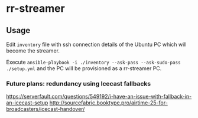 # rr-streamer

## Usage

Edit `inventory` file with ssh connection details of the Ubuntu PC which will become the streamer.

Execute `ansible-playbook -i ./inventory --ask-pass --ask-sudo-pass ./setup.yml` and the PC will be provisioned as a rr-streamer PC.


### Future plans: redundancy using Icecast fallbacks

https://serverfault.com/questions/549192/i-have-an-issue-with-fallback-in-an-icecast-setup
http://sourcefabric.booktype.pro/airtime-25-for-broadcasters/icecast-handover/
